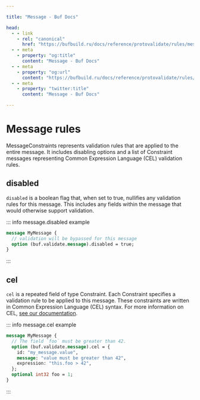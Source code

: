 ```yaml
---

title: "Message - Buf Docs"

head:
  - - link
    - rel: "canonical"
      href: "https://bufbuild.ru/docs/reference/protovalidate/rules/message_rules/"
  - - meta
    - property: "og:title"
      content: "Message - Buf Docs"
  - - meta
    - property: "og:url"
      content: "https://bufbuild.ru/docs/reference/protovalidate/rules/message_rules/"
  - - meta
    - property: "twitter:title"
      content: "Message - Buf Docs"

---
```


# Message rules

MessageConstraints represents validation rules that are applied to the entire message. It includes disabling options and a list of Constraint messages representing Common Expression Language (CEL) validation rules.

## disabled

`disabled` is a boolean flag that, when set to true, nullifies any validation rules for this message. This includes any fields within the message that would otherwise support validation.

::: info message.disabled example

```proto
message MyMessage {
  // validation will be bypassed for this message
  option (buf.validate.message).disabled = true;
}
```

:::

## cel

`cel` is a repeated field of type Constraint. Each Constraint specifies a validation rule to be applied to this message. These constraints are written in Common Expression Language (CEL) syntax. For more information on CEL, [see our documentation](https://github.com/bufbuild/protovalidate/blob/main/docs/cel.md).

::: info message.cel example

```proto
message MyMessage {
  // The field `foo` must be greater than 42.
  option (buf.validate.message).cel = {
    id: "my_message.value",
    message: "value must be greater than 42",
    expression: "this.foo > 42",
  };
  optional int32 foo = 1;
}
```

:::
